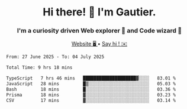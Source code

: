 <h1 align="center">Hi there! 👋 I'm Gautier.</h1>
<h3 align="center">I'm a curiosity driven Web explorer 🚀 and Code wizard 🧙</h3>

<p align="center">
  <a href="https://xisabla.github.io/">Website 🖥️ </a> •
  <a href="mailto:xisabla.dev@gmail.com">Say hi ! ✉️</a>
</p>

<!--START_SECTION:waka-->

```txt
From: 27 June 2025 - To: 04 July 2025

Total Time: 9 hrs 18 mins

TypeScript   7 hrs 46 mins   ████████████████████▓░░░░   83.01 %
JavaScript   28 mins         █▒░░░░░░░░░░░░░░░░░░░░░░░   05.03 %
Bash         18 mins         █░░░░░░░░░░░░░░░░░░░░░░░░   03.36 %
Prisma       18 mins         ▓░░░░░░░░░░░░░░░░░░░░░░░░   03.23 %
CSV          17 mins         ▓░░░░░░░░░░░░░░░░░░░░░░░░   03.14 %
```

<!--END_SECTION:waka-->
